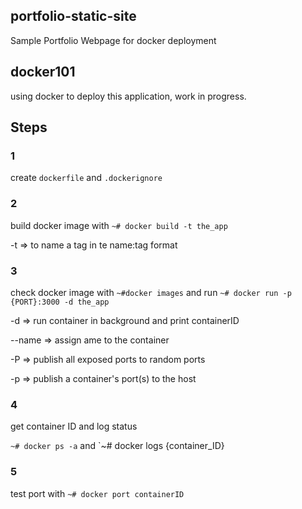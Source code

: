 ## portfolio-static-site
Sample Portfolio Webpage for docker deployment

## docker101
using docker to deploy this application, work in progress.

## Steps

### 1

create `dockerfile` and `.dockerignore`

### 2

build docker image with `~# docker build -t the_app`

-t => to name a tag in te name:tag format

### 3

check docker image with `~#docker images` and run `~# docker run -p {PORT}:3000 -d the_app`

-d => run container in background and print containerID

--name => assign ame to the container

-P => publish all exposed ports to random ports

-p => publish a container's port(s) to the host 

### 4

get container ID and log status

`~# docker ps -a` and `~# docker logs {container_ID}

### 5

test port with `~# docker port containerID`




